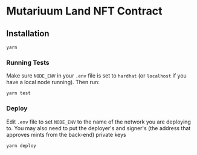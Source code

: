 # Mutariuum Land NFT Contract

## Installation
```shell
yarn
```

### Running Tests

Make sure `NODE_ENV` in your `.env` file is set to `hardhat` (or `localhost` if you have a local node running). Then 
run:

```shell
yarn test
```

### Deploy

Edit `.env` file to set `NODE_ENV` to the name of the network you are deploying to. You may also need to put the 
deployer's and signer's (the address that approves mints from the back-end) private keys

```shell
yarn deploy
```
